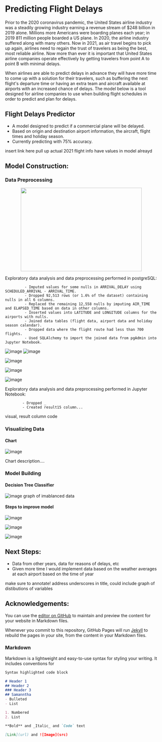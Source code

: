 # Predicting Flight Delays

Prior to the 2020 coronavirus pandemic, the United States airline industry was a steadily growing industry earning a revenue stream of $248 billion in 2019 alone. Millions more Americans were boarding planes each year; in 2019 811 million people boarded a US plane. In 2020, the airline industry suffered along with many others. Now in 2021, as air travel begins to pick up again, airlines need to regain the trust of travelers as being the best, most reliable airline. Now more than ever it is important that United States airline companies operate effectively by getting travelers from point A to point B with minimal delays.

When airlines are able to predict delays in advance they will have more time to come up with a solution for their travelers, such as buffering the next flight's departure time or having an extra team and aircraft available at airports with an increased chance of delays. The model below is a tool designed for airline companies to use when building flight schedules in order to predict and plan for delays. 


## Flight Delays Predictor ##
- A model designed to predict if a commercial plane will be delayed.
- Based on origin and destination airport information, the aircraft, flight times and holiday season. 
- Currently predicting with 75% accuracy. 

insert link here
pull up actual 2021 flight info
have values in model alreayd


## Model Construction:

### Data Preprocessing
<p align="center">
  <img width="400" height="275" src="https://user-images.githubusercontent.com/87782980/126913160-c034aa5f-d6bf-4bd6-a62c-a0c2c24a2852.png">
</p>

Exploratory data analysis and data preprocessing performed in postgreSQL:

             - Imputed values for some nulls in ARRIVAL_DELAY using SCHEDULED_ARRIVAL - ARRIVAL_TIME.
             - Dropped 92,513 rows (or 1.6% of the dataset) containing nulls in all 6 columns.
             - Replaced the remaining 12,558 nulls by imputing AIR_TIME and ELAPSED_TIME based on data in other columns. 
             - Inserted values into LATITUDE and LONGITUDE columns for the airports with nulls.
             - Joined data tables (flight data, airport data and holiday season calendar). 
             - Dropped data where the flight route had less than 700 flights.
             - Used SQLAlchemy to import the joined data from pgAdmin into Jupyter Notebook. 



 ![image](https://user-images.githubusercontent.com/87782980/126912942-0c7c4a89-4713-4277-a50b-2628cef4f2b3.png) ![image](https://user-images.githubusercontent.com/87782980/126913244-ecfb0826-04b1-4c45-9159-d997f357aafa.png)

 
![image](https://user-images.githubusercontent.com/87782980/126913191-209ede74-67d1-4deb-890a-209b2f76a0c5.png)


![image](https://user-images.githubusercontent.com/87782980/126913308-79cb758f-a31d-4bed-80ed-6f95cbab44be.png)

 ![image](https://user-images.githubusercontent.com/87782980/126913180-5ecc81ff-80f2-4c53-ad58-4c4d00dadbe2.png)
 
Exploratory data analysis and data preprocessing performed in Jupyter Notebook:

            - Dropped _
            - Created result15 column...

visual, result column code 

### Visualizing Data
#### Chart 

![image](http://localhost:8888/view/Documents/Capstones/Flight%20Data%20Capstone/ODC_chart.png)

Chart description....



### Model Building
#### Decision Tree Classifier 

![image]() graph of imablanced data

#### Steps to improve model

![image]()


![image](https://user-images.githubusercontent.com/87782980/126912898-5c03a885-aeb8-4e39-ab89-9f656b9760c9.png)


![image](https://user-images.githubusercontent.com/87782980/126912887-81b716e8-fbca-4291-94d5-bd4583c7d765.png)

## Next Steps:
- Data from other years, data for reasons of delays, etc
- Given more time I would implement data based on the weather averages at each airport based on the time of year

make sure to annotate! address underscores in title, could include graph of distibutions of variables


## Acknowledgements:




You can use the [editor on GitHub](https://github.com/samanthaglasson/FlightDelayModel/edit/gh-pages/index.md) to maintain and preview the content for your website in Markdown files.

Whenever you commit to this repository, GitHub Pages will run [Jekyll](https://jekyllrb.com/) to rebuild the pages in your site, from the content in your Markdown files.

### Markdown

Markdown is a lightweight and easy-to-use syntax for styling your writing. It includes conventions for

```markdown
Syntax highlighted code block

# Header 1
## Header 2
### Header 3
## Samanntha 
- Bulleted
- List

1. Numbered
2. List

**Bold** and _Italic_ and `Code` text

[Link](url) and ![Image](src)
```

